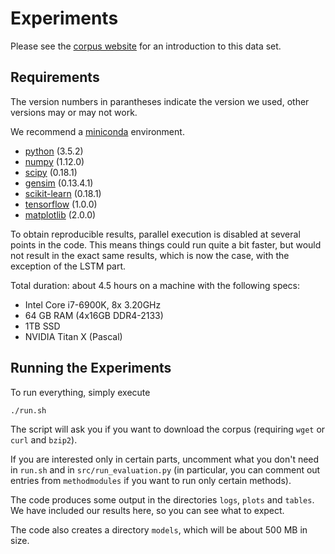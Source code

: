 # Experiments

Please see the [corpus website](https://ofai.github.io/million-post-corpus) for an introduction to this data set.

## Requirements

The version numbers in parantheses indicate the version we used, other versions may or may not work.

We recommend a [miniconda](https://conda.io/miniconda.html) environment.

* [python](https://www.python.org/) (3.5.2)
* [numpy](http://www.numpy.org/) (1.12.0)
* [scipy](https://www.scipy.org/) (0.18.1)
* [gensim](https://radimrehurek.com/gensim/) (0.13.4.1)
* [scikit-learn](http://scikit-learn.org/) (0.18.1)
* [tensorflow](https://www.tensorflow.org/) (1.0.0)
* [matplotlib](http://matplotlib.org/) (2.0.0)

To obtain reproducible results, parallel execution is disabled at several points in the code. This means things could run quite a bit faster, but would not result in the exact same results, which is now the case, with the exception of the LSTM part.

Total duration: about 4.5 hours on a machine with the following specs:

* Intel Core i7-6900K, 8x 3.20GHz
* 64 GB RAM (4x16GB DDR4-2133)
* 1TB SSD
* NVIDIA Titan X (Pascal)

## Running the Experiments

To run everything, simply execute

```
./run.sh
```

The script will ask you if you want to download the corpus (requiring `wget` or `curl` and `bzip2`).

If you are interested only in certain parts, uncomment what you don't need in `run.sh` and in `src/run_evaluation.py` (in particular, you can comment out entries from `methodmodules` if you want to run only certain methods).

The code produces some output in the directories `logs`, `plots` and `tables`. We have included our results here, so you can see what to expect.

The code also creates a directory `models`, which will be about 500 MB in size.